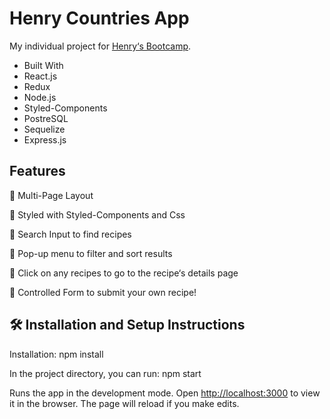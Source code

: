 <h1> Henry Countries App </h1>
My individual project for <a href="https://www.soyhenry.com/">Henry‘s Bootcamp</a>.
<ul>
<li>Built With</li>
<li>React.js</li>
<li>Redux</li>
<li>Node.js</li>
<li>Styled-Components</li>
<li>PostreSQL</li>
<li>Sequelize</li>
<li>Express.js</li>
  </ul>
<h2>Features</h2>
📖 Multi-Page Layout

🎨 Styled with Styled-Components and Css

🔎 Search Input to find recipes

🔹 Pop-up menu to filter and sort results

📱 Click on any recipes to go to the recipe‘s details page

📝 Controlled Form to submit your own recipe!


<h2>🛠 Installation and Setup Instructions</h2>
Installation: npm install

In the project directory, you can run: npm start

Runs the app in the development mode.
Open <a href="http://localhost:3000">http://localhost:3000</a> to view it in the browser. The page will reload if you make edits.
